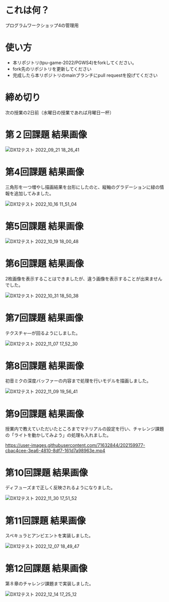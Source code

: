# これは何？
プログラムワークショップ4の管理用

# 使い方

- 本リポジトリ(tpu-game-2022/PGWS4)をforkしてください。
- fork先のリポジトリを更新してください
- 完成したら本リポジトリのmainブランチにpull requestを投げてください


# 締め切り
次の授業の2日前（水曜日の授業であれば月曜日一杯）

# 第２回課題 結果画像

![DX12テスト 2022_09_21 18_26_41](https://user-images.githubusercontent.com/71632844/191471427-69ccb5ba-d115-4089-bd26-e2fc06bde026.png)

# 第4回課題 結果画像
三角形を一つ増やし描画結果を台形にしたのと、縦軸のグラデーションに緑の情報を追加してみました。

![DX12テスト 2022_10_16 11_51_04](https://user-images.githubusercontent.com/71632844/196015795-1fce757a-432a-464e-943e-7757843a4218.png)

# 第5回課題 結果画像

![DX12テスト 2022_10_19 18_00_48](https://user-images.githubusercontent.com/71632844/196652522-4db639d0-976b-49ee-8c60-3a4e29c9390f.png)

# 第6回課題 結果画像
2枚画像を表示することはできましたが、違う画像を表示することが出来ませんでした。

![DX12テスト 2022_10_31 18_50_38](https://user-images.githubusercontent.com/71632844/198985493-ef0487f3-241c-49d2-8f77-db4ddbd86c74.png)

# 第7回課題 結果画像
テクスチャ―が回るようにしました。

![DX12テスト 2022_11_07 17_52_30](https://user-images.githubusercontent.com/71632844/200271796-2391cb2e-ae68-4698-893f-6fe32de45f5a.png)

# 第8回課題 結果画像
初音ミクの深度バッファーの内容まで処理を行いモデルを描画しました。

![DX12テスト 2022_11_09 19_56_41](https://user-images.githubusercontent.com/71632844/200812727-59a2b808-3b2a-41d7-8999-ea6bec13f2d7.png)

# 第9回課題 結果画像
授業内で教えていただいたところまでマテリアルの設定を行い、チャレンジ課題の「ライトを動かしてみよう」の処理も入れました。

https://user-images.githubusercontent.com/71632844/202159977-cbac4cee-3ea6-4810-8df7-161d7a98963e.mp4

# 第10回課題 結果画像
ディフューズまで正しく反映されるようになりました。

![DX12テスト 2022_11_30 17_51_52](https://user-images.githubusercontent.com/71632844/204753668-9a37c8d6-ee78-4c63-b2f4-df2af8008534.png)

# 第11回課題 結果画像
スペキュラとアンビエントを実装しました。

![DX12テスト 2022_12_07 18_49_47](https://user-images.githubusercontent.com/71632844/206148697-c88b8ccc-a770-4ac5-b62f-7186a3dcf770.png)

# 第12回課題 結果画像
第８章のチャレンジ課題まで実装しました。

![DX12テスト 2022_12_14 17_25_12](https://user-images.githubusercontent.com/71632844/208670181-52e8a969-73a5-438b-86b8-cb0b928d5306.png)

